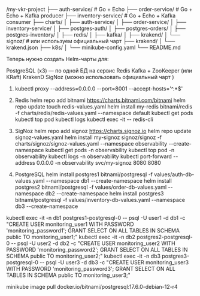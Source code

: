 /my-vkr-project
├── auth-service/               # Go + Echo
├── order-service/              # Go + Echo + Kafka producer
├── inventory-service/          # Go + Echo + Kafka consumer
├── charts/
│   ├── auth-service/
│   ├── order-service/
│   ├── inventory-service/
│   ├── postgres-auth/
│   ├── postgres-orders/
│   ├── postgres-inventory/
│   ├── redis/
│   ├── kafka/
│   ├── krakend/
│   └── signoz/                 # или используем официальный чарт
├── krakend/
│   └── krakend.json
├── k8s/
│   └── minikube-config.yaml
└── README.md


Теперь нужно создать Helm-чарты для:

PostgreSQL (x3) — по одной БД на сервис
Redis
Kafka + ZooKeeper (или KRaft)
KrakenD
SigNoz (можно использовать официальный чарт )

1. kubectl proxy --address=0.0.0.0 --port=8001 --accept-hosts='^.*$'

2. Redis
helm repo add bitnami https://charts.bitnami.com/bitnami
helm repo update
touch redis-values.yaml
helm install my-redis bitnami/redis -f charts/redis/redis-values.yaml --namespace default
kubectl get pods
kubectl top pod
kubectl logs <redis-pod-name>
kubectl exec -it <redis-pod-name> -- redis-cli

3. SigNoz
helm repo add signoz https://charts.signoz.io
helm repo update
signoz-values.yaml
helm install my-signoz signoz/signoz -f charts/signoz/signoz-values.yaml --namespace observability --create-namespace
kubectl get pods -n observability
kubectl top pod -n observability
kubectl logs -n observability <pod-name>
kubectl port-forward --address 0.0.0.0 -n observability svc/my-signoz 8080:8080

3. PostgreSQL
helm install postgres1 bitnami/postgresql -f values/auth-db-values.yaml --namespace db1 --create-namespace
helm install postgres2 bitnami/postgresql -f values/order-db-values.yaml --namespace db2 --create-namespace
helm install postgres3 bitnami/postgresql -f values/inventory-db-values.yaml --namespace db3 --create-namespace

kubectl exec -it -n db1 postgres1-postgresql-0 -- psql -U user1 -d db1 -c "CREATE USER monitoring_user1 WITH PASSWORD 'monitoring_password1'; GRANT SELECT ON ALL TABLES IN SCHEMA public TO monitoring_user1;"
kubectl exec -it -n db2 postgres2-postgresql-0 -- psql -U user2 -d db2 -c "CREATE USER monitoring_user2 WITH PASSWORD 'monitoring_password2'; GRANT SELECT ON ALL TABLES IN SCHEMA public TO monitoring_user2;"
kubectl exec -it -n db3 postgres3-postgresql-0 -- psql -U user3 -d db3 -c "CREATE USER monitoring_user3 WITH PASSWORD 'monitoring_password3'; GRANT SELECT ON ALL TABLES IN SCHEMA public TO monitoring_user3;"


minikube image pull docker.io/bitnami/postgresql:17.6.0-debian-12-r4
